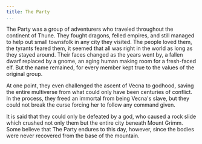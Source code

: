 ```yaml
---
title: The Party
...
```


The Party was a group of adventurers who traveled throughout the continent of Thune.
They fought dragons, felled empires, and still managed to help out small townsfolk in any city they visited.
The people loved them, the tyrants feared them, it seemed that all was right in the world as long as they stayed around.
Their faces changed as the years went by, a fallen dwarf replaced by a gnome, an aging human making room for a fresh-faced elf.
But the name remained, for every member kept true to the values of the original group.

At one point, they even challenged the ascent of Vecna to godhood, saving the entire multiverse from what could only have been centuries of conflict.
In the process, they freed an immortal from being Vecna's slave, but they could not break the curse forcing her to follow any command given.

It is said that they could only be defeated by a god, who caused a rock slide which crushed not only them but the entire city beneath Mount Grimm.
Some believe that The Party endures to this day, however, since the bodies were never recovered from the base of the mountain.
